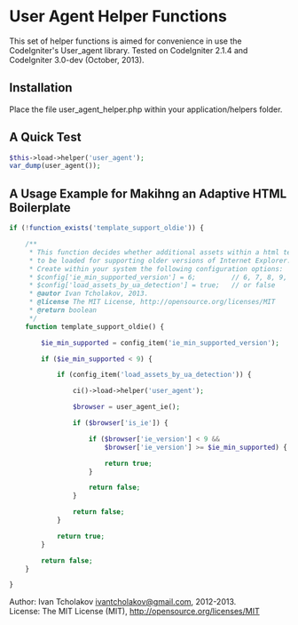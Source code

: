 User Agent Helper Functions
===========================

This set of helper functions is aimed for convenience in use the CodeIgniter's
User_agent library. Tested on CodeIgniter 2.1.4 and CodeIgniter 3.0-dev (October, 2013).

Installation
------------

Place the file user_agent_helper.php within your application/helpers folder.

A Quick Test
------------

```php
$this->load->helper('user_agent');
var_dump(user_agent());
```

A Usage Example for Makihng an Adaptive HTML Boilerplate
--------------------------------------------------------

```php
if (!function_exists('template_support_oldie')) {

    /**
     * This function decides whether additional assets within a html template
     * to be loaded for supporting older versions of Internet Explorer.
     * Create within your system the following configuration options:
     * $config['ie_min_supported_version'] = 6;         // 6, 7, 8, 9, 10, ...
     * $config['load_assets_by_ua_detection'] = true;   // or false
     * @autor Ivan Tcholakov, 2013.
     * @license The MIT License, http://opensource.org/licenses/MIT
     * @return boolean
     */
    function template_support_oldie() {

        $ie_min_supported = config_item('ie_min_supported_version');

        if ($ie_min_supported < 9) {

            if (config_item('load_assets_by_ua_detection')) {

                ci()->load->helper('user_agent');

                $browser = user_agent_ie();

                if ($browser['is_ie']) {

                    if ($browser['ie_version'] < 9 &&
                        $browser['ie_version'] >= $ie_min_supported) {

                        return true;
                    }

                    return false;
                }

                return false;
            }

            return true;
        }

        return false;
    }

}
```

Author: Ivan Tcholakov <ivantcholakov@gmail.com>, 2012-2013.  
License: The MIT License (MIT), http://opensource.org/licenses/MIT